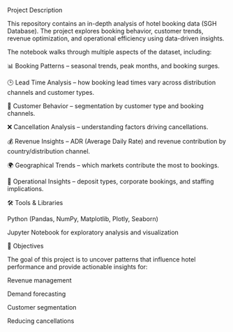 Project Description

This repository contains an in-depth analysis of hotel booking data (SGH Database). The project explores booking behavior, customer trends, revenue optimization, and operational efficiency using data-driven insights.

The notebook walks through multiple aspects of the dataset, including:

📊 Booking Patterns – seasonal trends, peak months, and booking surges.

🕒 Lead Time Analysis – how booking lead times vary across distribution channels and customer types.

👥 Customer Behavior – segmentation by customer type and booking channels.

❌ Cancellation Analysis – understanding factors driving cancellations.

💰 Revenue Insights – ADR (Average Daily Rate) and revenue contribution by country/distribution channel.

🌍 Geographical Trends – which markets contribute the most to bookings.

🏨 Operational Insights – deposit types, corporate bookings, and staffing implications.

🛠️ Tools & Libraries

Python (Pandas, NumPy, Matplotlib, Plotly, Seaborn)

Jupyter Notebook for exploratory analysis and visualization

🎯 Objectives

The goal of this project is to uncover patterns that influence hotel performance and provide actionable insights for:

Revenue management

Demand forecasting

Customer segmentation

Reducing cancellations
